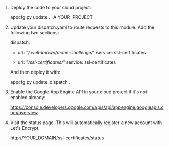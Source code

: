1. Deploy the code to your cloud project:

    appcfg.py update . -A YOUR_PROJECT

1. Update your dispatch.yaml to route requests to this module.  Add the
   following two sections:

    dispatch:
      - url: "*/.well-known/acme-challenge/*"
        service: ssl-certificates

      - url: "*/ssl-certificates/*"
        service: ssl-certificates

   And then deploy it with:

    appcfg.py update_dispatch .

1. Enable the Google App Engine API in your cloud project if it's not enabled
   already:

    https://console.developers.google.com/apis/api/appengine.googleapis.com/overview

1. Visit the status page.  This will automatically register a new account with
   Let's Encrypt.

    http://YOUR_DOMAIN/ssl-certificates/status
